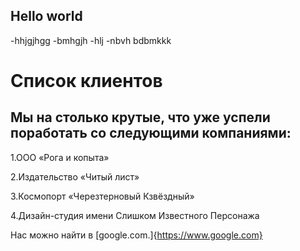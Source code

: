 ## Hello world

-hhjgjhgg
-bmhgjh
-hlj
-nbvh
bdbmkkk

# **Список клиентов**

## Мы на столько крутые, что уже успели поработать со следующими компаниями:

1.ООО «Рога и копыта»

2.Издательство «Читый лист»

3.Космопорт «Черезтерновый Кзвёздный»

4.Дизайн-студия имени Слишком Известного Персонажа

Нас можно найти в [google.com.]{https://www.google.com}

